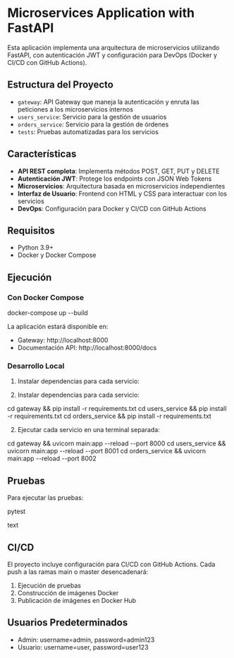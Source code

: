 # Microservices Application with FastAPI

Esta aplicación implementa una arquitectura de microservicios utilizando FastAPI, con autenticación JWT y configuración para DevOps (Docker y CI/CD con GitHub Actions).

## Estructura del Proyecto

- `gateway`: API Gateway que maneja la autenticación y enruta las peticiones a los microservicios internos
- `users_service`: Servicio para la gestión de usuarios
- `orders_service`: Servicio para la gestión de órdenes
- `tests`: Pruebas automatizadas para los servicios

## Características

- **API REST completa**: Implementa métodos POST, GET, PUT y DELETE
- **Autenticación JWT**: Protege los endpoints con JSON Web Tokens
- **Microservicios**: Arquitectura basada en microservicios independientes
- **Interfaz de Usuario**: Frontend con HTML y CSS para interactuar con los servicios
- **DevOps**: Configuración para Docker y CI/CD con GitHub Actions

## Requisitos

- Python 3.9+
- Docker y Docker Compose

## Ejecución

### Con Docker Compose

docker-compose up --build


La aplicación estará disponible en:
- Gateway: http://localhost:8000
- Documentación API: http://localhost:8000/docs

### Desarrollo Local

1. Instalar dependencias para cada servicio:


1. Instalar dependencias para cada servicio:

cd gateway && pip install -r requirements.txt
cd users_service && pip install -r requirements.txt
cd orders_service && pip install -r requirements.txt


2. Ejecutar cada servicio en una terminal separada:

cd gateway && uvicorn main:app --reload --port 8000
cd users_service && uvicorn main:app --reload --port 8001
cd orders_service && uvicorn main:app --reload --port 8002



## Pruebas

Para ejecutar las pruebas:

pytest

text

## CI/CD

El proyecto incluye configuración para CI/CD con GitHub Actions. Cada push a las ramas main o master desencadenará:
1. Ejecución de pruebas
2. Construcción de imágenes Docker
3. Publicación de imágenes en Docker Hub

## Usuarios Predeterminados

- Admin: username=admin, password=admin123
- Usuario: username=user, password=user123